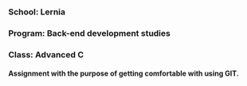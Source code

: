 ### School: Lernia
### Program: Back-end  development studies
### Class: Advanced C
#### Assignment with the purpose of getting comfortable with using GIT.
